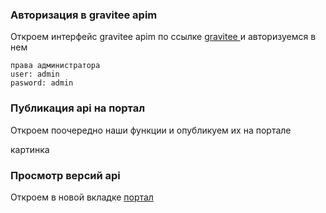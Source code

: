 ### Авторизация в gravitee apim
Откроем интерфейс gravitee apim по ссылке [gravitee ](https://[[HOST_SUBDOMAIN]]-32100-[[KATACODA_HOST]].environments.katacoda.com/)  и авторизуемся в нем  
```
права администратора
user: admin
pasword: admin
```
### Публикация api на портал
Откроем поочередно наши функции и опубликуем их на портале

картинка

### Просмотр версий api

Откроем в новой вкладке [портал](https://[[HOST_SUBDOMAIN]]-32100-[[KATACODA_HOST]].environments.katacoda.com/portal-ui)


